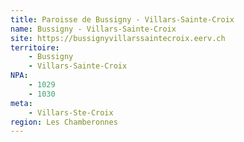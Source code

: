 ```yaml
---
title: Paroisse de Bussigny - Villars-Sainte-Croix
name: Bussigny - Villars-Sainte-Croix
site: https://bussignyvillarssaintecroix.eerv.ch
territoire:
    - Bussigny
    - Villars-Sainte-Croix
NPA:
    - 1029
    - 1030
meta:
    - Villars-Ste-Croix
region: Les Chamberonnes
---
```

